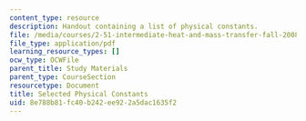 ```yaml
---
content_type: resource
description: Handout containing a list of physical constants.
file: /media/courses/2-51-intermediate-heat-and-mass-transfer-fall-2008/8e788b81fc40b242ee922a5dac1635f2_constants.pdf
file_type: application/pdf
learning_resource_types: []
ocw_type: OCWFile
parent_title: Study Materials
parent_type: CourseSection
resourcetype: Document
title: Selected Physical Constants
uid: 8e788b81-fc40-b242-ee92-2a5dac1635f2
---
```

